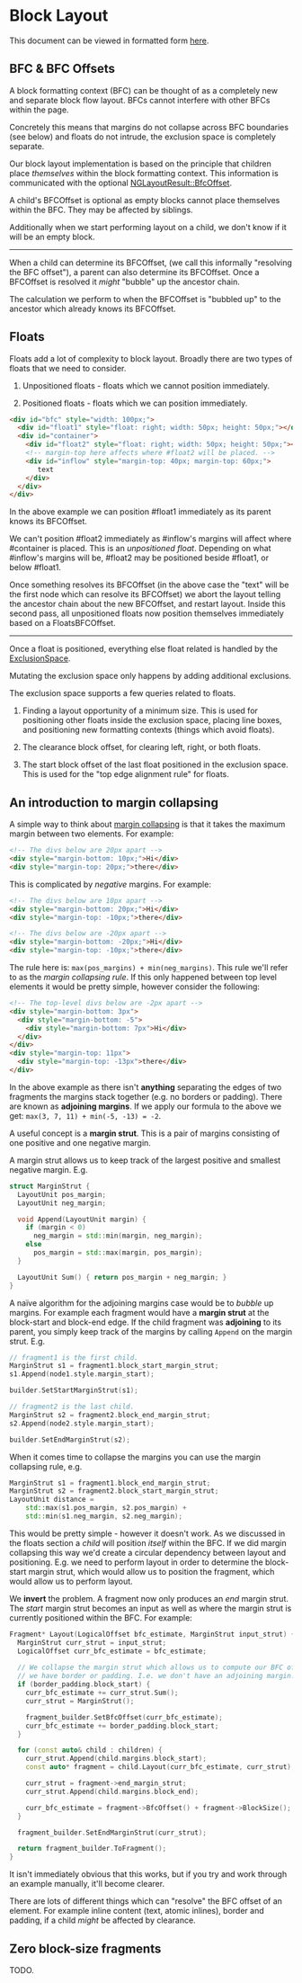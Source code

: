 # Block Layout #

This document can be viewed in formatted form [here](https://chromium.googlesource.com/chromium/src/+/master/third_party/WebKit/Source/core/layout/ng/BlockLayout.md).

## BFC & BFC Offsets ##

A block formatting context (BFC) can be thought of as a completely new and
separate block flow layout. BFCs cannot interfere with other BFCs within the
page.

Concretely this means that margins do not collapse across BFC boundaries (see
below) and floats do not intrude, the exclusion space is completely separate.

Our block layout implementation is based on the principle that children place
*themselves* within the block formatting context. This information is
communicated with the optional [NGLayoutResult::BfcOffset](https://cs.chromium.org/chromium/src/third_party/WebKit/Source/core/layout/ng/ng_layout_result.h).

A child's BFCOffset is optional as empty blocks cannot place themselves within
the BFC. They may be affected by siblings.

Additionally when we start performing layout on a child, we don't know if it
will be an empty block.

---

When a child can determine its BFCOffset, (we call this informally "resolving
the BFC offset"), a parent can also determine its BFCOffset. Once a BFCOffset
is resolved it *might* "bubble" up the ancestor chain.

The calculation we perform to when the BFCOffset is "bubbled up" to the
ancestor which already knows its BFCOffset.

## Floats ##

Floats add a lot of complexity to block layout. Broadly there are two types of
floats that we need to consider.

 1. Unpositioned floats - floats which we cannot position immediately.

 2. Positioned floats - floats which we can position immediately.

```html
<div id="bfc" style="width: 100px;">
  <div id="float1" style="float: right; width: 50px; height: 50px;"></div>
  <div id="container">
    <div id="float2" style="float: right; width: 50px; height: 50px;"></div>
    <!-- margin-top here affects where #float2 will be placed. -->
    <div id="inflow" style="margin-top: 40px; margin-top: 60px;">
       text
    </div>
  </div>
</div>
```

In the above example we can position #float1 immediately as its parent knows
its BFCOffset.

We can't position #float2 immediately as #inflow's margins will affect
where #container is placed. This is an *unpositioned float*. Depending on
what #inflow's margins will be, #float2 may be positioned beside #float1, or
below #float1.

Once something resolves its BFCOffset (in the above case the "text" will be the
first node which can resolve its BFCOffset) we abort the layout telling the
ancestor chain about the new BFCOffset, and restart layout. Inside this second
pass, all unpositioned floats now position themselves immediately based on a
FloatsBFCOffset.

---

Once a float is positioned, everything else float related is handled by the
[ExclusionSpace](https://cs.chromium.org/chromium/src/third_party/WebKit/Source/core/layout/ng/ng_exclusion_space.h).

Mutating the exclusion space only happens by adding additional exclusions.

The exclusion space supports a few queries related to floats.

  1. Finding a layout opportunity of a minimum size. This is used for
     positioning other floats inside the exclusion space, placing line boxes,
     and positioning new formatting contexts (things which avoid floats).

  2. The clearance block offset, for clearing left, right, or both floats.

  3. The start block offset of the last float positioned in the exclusion
     space. This is used for the "top edge alignment rule" for floats.

## An introduction to margin collapsing ##

A simple way to think about [margin collapsing](https://www.w3.org/TR/CSS2/box.html#collapsing-margins)
is that it takes the maximum margin between two elements. For example:

```html
<!-- The divs below are 20px apart -->
<div style="margin-bottom: 10px;">Hi</div>
<div style="margin-top: 20px;">there</div>
```

This is complicated by _negative_ margins. For example:

```html
<!-- The divs below are 10px apart -->
<div style="margin-bottom: 20px;">Hi</div>
<div style="margin-top: -10px;">there</div>

<!-- The divs below are -20px apart -->
<div style="margin-bottom: -20px;">Hi</div>
<div style="margin-top: -10px;">there</div>
```

The rule here is: `max(pos_margins) + min(neg_margins)`. This rule we'll refer
to as the _margin collapsing rule_. If this only happened between top level
elements it would be pretty simple, however consider the following:

```html
<!-- The top-level divs below are -2px apart -->
<div style="margin-bottom: 3px">
  <div style="margin-bottom: -5">
    <div style="margin-bottom: 7px">Hi</div>
  </div>
</div>
<div style="margin-top: 11px">
  <div style="margin-top: -13px">there</div>
</div>
```

In the above example as there isn't **anything** separating the edges of two
fragments the margins stack together (e.g. no borders or padding). There are
known as **adjoining margins**.  If we apply our formula to the above we get:
`max(3, 7, 11) + min(-5, -13) = -2`.

A useful concept is a **margin strut**. This is a pair of margins consisting of
one positive and one negative margin.

A margin strut allows us to keep track of the largest positive and smallest
negative margin. E.g.
```cpp
struct MarginStrut {
  LayoutUnit pos_margin;
  LayoutUnit neg_margin;

  void Append(LayoutUnit margin) {
    if (margin < 0)
      neg_margin = std::min(margin, neg_margin);
    else
      pos_margin = std::max(margin, pos_margin);
  }

  LayoutUnit Sum() { return pos_margin + neg_margin; }
}
```

A naïve algorithm for the adjoining margins case would be to _bubble_ up
margins. For example each fragment would have a **margin strut** at the
block-start and block-end edge. If the child fragment was **adjoining** to its
parent, you simply keep track of the margins by calling `Append` on the margin
strut. E.g.

```cpp
// fragment1 is the first child.
MarginStrut s1 = fragment1.block_start_margin_strut;
s1.Append(node1.style.margin_start);

builder.SetStartMarginStrut(s1);

// fragment2 is the last child.
MarginStrut s2 = fragment2.block_end_margin_strut;
s2.Append(node2.style.margin_start);

builder.SetEndMarginStrut(s2);
```

When it comes time to collapse the margins you can use the margin collapsing
rule, e.g.
```cpp
MarginStrut s1 = fragment1.block_end_margin_strut;
MarginStrut s2 = fragment2.block_start_margin_strut;
LayoutUnit distance =
    std::max(s1.pos_margin, s2.pos_margin) +
    std::min(s1.neg_margin, s2.neg_margin);
```

This would be pretty simple - however it doesn't work. As we discussed in the
floats section a _child_ will position _itself_ within the BFC. If we did margin
collapsing this way we'd create a circular dependency between layout and
positioning. E.g. we need to perform layout in order to determine the
block-start margin strut, which would allow us to position the fragment, which
would allow us to perform layout.

We **invert** the problem. A fragment now only produces an _end_ margin strut.
The _start_ margin strut becomes an input as well as where the margin strut is
currently positioned within the BFC.  For example:

```cpp
Fragment* Layout(LogicalOffset bfc_estimate, MarginStrut input_strut) {
  MarginStrut curr_strut = input_strut;
  LogicalOffset curr_bfc_estimate = bfc_estimate;
  
  // We collapse the margin strut which allows us to compute our BFC offset if
  // we have border or padding. I.e. we don't have an adjoining margin.
  if (border_padding.block_start) {
    curr_bfc_estimate += curr_strut.Sum();
    curr_strut = MarginStrut();

    fragment_builder.SetBfcOffset(curr_bfc_estimate);
    curr_bfc_estimate += border_padding.block_start;
  }

  for (const auto& child : children) {
    curr_strut.Append(child.margins.block_start);
    const auto* fragment = child.Layout(curr_bfc_estimate, curr_strut);

    curr_strut = fragment->end_margin_strut;
    curr_strut.Append(child.margins.block_end);

    curr_bfc_estimate = fragment->BfcOffset() + fragment->BlockSize();
  }

  fragment_builder.SetEndMarginStrut(curr_strut);

  return fragment_builder.ToFragment();
}
```

It isn't immediately obvious that this works, but if you try and work through an
example manually, it'll become clearer.

There are lots of different things which can "resolve" the BFC offset of an
element. For example inline content (text, atomic inlines), border and padding,
if a child _might_ be affected by clearance.

## Zero block-size fragments ##

TODO.

